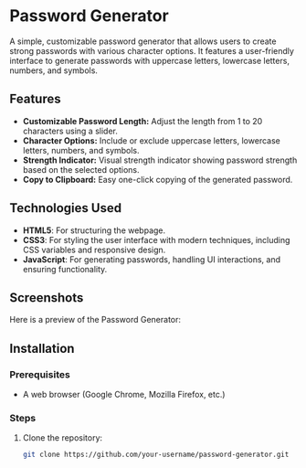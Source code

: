# Password Generator

A simple, customizable password generator that allows users to create strong passwords with various character options. It features a user-friendly interface to generate passwords with uppercase letters, lowercase letters, numbers, and symbols.

## Features
- **Customizable Password Length:** Adjust the length from 1 to 20 characters using a slider.
- **Character Options:** Include or exclude uppercase letters, lowercase letters, numbers, and symbols.
- **Strength Indicator:** Visual strength indicator showing password strength based on the selected options.
- **Copy to Clipboard:** Easy one-click copying of the generated password.

## Technologies Used
- **HTML5**: For structuring the webpage.
- **CSS3**: For styling the user interface with modern techniques, including CSS variables and responsive design.
- **JavaScript**: For generating passwords, handling UI interactions, and ensuring functionality.

## Screenshots
Here is a preview of the Password Generator:


## Installation

### Prerequisites
- A web browser (Google Chrome, Mozilla Firefox, etc.)

### Steps
1. Clone the repository:
   ```bash
   git clone https://github.com/your-username/password-generator.git
